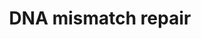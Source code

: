 ---
annotations:
- id: PW:0000099
  parent: regulatory pathway
  type: Pathway Ontology
  value: DNA repair pathway
- id: PW:0000662
  parent: regulatory pathway
  type: Pathway Ontology
  value: mismatch repair pathway
authors:
- Thomas
- AlexanderPico
- MaintBot
- MartijnVanIersel
- Khanspers
- Egonw
- Eweitz
citedin:
- link: PMC8751594
  title: DNA methylation of ARHGAP30 is negatively associated with ARHGAP30 expression
    in lung adenocarcinoma, which reduces tumor immunity and is detrimental to patient
    survival (2021)
- link: PMC8431385
  title: Investigating the Molecular Processes behind the Cell-Specific Toxicity Response
    to Titanium Dioxide Nanobelts (2021)
- link: PMC6961668
  title: The double dealing of cyclin D1 (2020)
communities:
- CPTAC
- ONTOX
- PancCanNet
description: DNA mismatch repair (MMR) is responsible for correcting mismatches and
  small insertions and deletions caused during replication and recombination. In eukaryotes
  the process of MMR is initiated by MutSalpha and MutLalpha, homologs of the E.coli
  proteins MutS and MutL. MutS homologs first recognize the error in DNA, and then
  physically interact with MutL, which activates other proteins that remove the erroneous
  DNA strand and synthesize a new one.  ''In vitro'' MMR requires a nick requires
  a preexisting nick (single-strand gap) in the DNA substrate. Similarly, it is thought
  that for ''in vivo'' MMR in eukaryotes, newly synthesized lagging-strand DNA transiently
  contains nicks (before being sealed by DNA ligase) which provides a signal that
  directs mismatch proofreading systems to the appropriate strandThis pathway describes
  the slightly different mechanisms for MMR based on the location of the nick in relation
  to the mismatch (5' and 3').   Mutations in the genes coding human MutS and MutL
  homologs have been linked with the Lynch syndrome, which is characterized by an
  increased risk of developing cancer.  This pathway is based on figure 1 from Hsieh
  et al (https://pubmed.ncbi.nlm.nih.gov/28356513/), with additional information from
  [REPAIRtoire](http://repairtoire.genesilico.pl/Pathway/10/), [Wikipedia](https://en.wikipedia.org/wiki/DNA_mismatch_repair)
  and [KEGG](https://www.genome.jp/dbget-bin/www_bget?pathway+hsa03430). The description
  was adapted from REPAIRtoire, layout is based on KEGG.  Proteins on this pathway
  have targeted assays available via the [CPTAC Assay Portal]https://assays.cancer.gov/available_assays?wp_id=WP531)
last-edited: 2025-02-27
ndex: 634b2662-8b61-11eb-9e72-0ac135e8bacf
organisms:
- Homo sapiens
redirect_from:
- /index.php/Pathway:WP531
- /instance/WP531
- /instance/WP531_r137038
revision: r137038
schema-jsonld:
- '@context': https://schema.org/
  '@id': https://wikipathways.github.io/pathways/WP531.html
  '@type': Dataset
  creator:
    '@type': Organization
    name: WikiPathways
  description: DNA mismatch repair (MMR) is responsible for correcting mismatches
    and small insertions and deletions caused during replication and recombination.
    In eukaryotes the process of MMR is initiated by MutSalpha and MutLalpha, homologs
    of the E.coli proteins MutS and MutL. MutS homologs first recognize the error
    in DNA, and then physically interact with MutL, which activates other proteins
    that remove the erroneous DNA strand and synthesize a new one.  ''In vitro'' MMR
    requires a nick requires a preexisting nick (single-strand gap) in the DNA substrate.
    Similarly, it is thought that for ''in vivo'' MMR in eukaryotes, newly synthesized
    lagging-strand DNA transiently contains nicks (before being sealed by DNA ligase)
    which provides a signal that directs mismatch proofreading systems to the appropriate
    strandThis pathway describes the slightly different mechanisms for MMR based on
    the location of the nick in relation to the mismatch (5' and 3').   Mutations
    in the genes coding human MutS and MutL homologs have been linked with the Lynch
    syndrome, which is characterized by an increased risk of developing cancer.  This
    pathway is based on figure 1 from Hsieh et al (https://pubmed.ncbi.nlm.nih.gov/28356513/),
    with additional information from [REPAIRtoire](http://repairtoire.genesilico.pl/Pathway/10/),
    [Wikipedia](https://en.wikipedia.org/wiki/DNA_mismatch_repair) and [KEGG](https://www.genome.jp/dbget-bin/www_bget?pathway+hsa03430).
    The description was adapted from REPAIRtoire, layout is based on KEGG.  Proteins
    on this pathway have targeted assays available via the [CPTAC Assay Portal]https://assays.cancer.gov/available_assays?wp_id=WP531)
  keywords:
  - ATP
  - EXO1
  - LIG1
  - MLH1
  - MSH2
  - MSH3
  - MSH6
  - PCNA
  - PMS2
  - POLD1
  - POLD2
  - POLD3
  - POLD4
  - POLE
  - POLE2
  - POLE3
  - POLE4
  - RFC1
  - RFC2
  - RFC3
  - RFC4
  - RFC5
  - RPA1
  - RPA2
  - RPA3
  license: CC0
  name: DNA mismatch repair
seo: CreativeWork
title: DNA mismatch repair
wpid: WP531
---